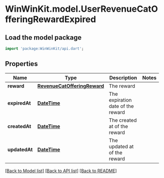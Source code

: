 # WinWinKit.model.UserRevenueCatOfferingRewardExpired

## Load the model package
```dart
import 'package:WinWinKit/api.dart';
```

## Properties
Name | Type | Description | Notes
------------ | ------------- | ------------- | -------------
**reward** | [**RevenueCatOfferingReward**](RevenueCatOfferingReward.md) | The reward | 
**expiredAt** | [**DateTime**](DateTime.md) | The expiration date of the reward | 
**createdAt** | [**DateTime**](DateTime.md) | The created at of the reward | 
**updatedAt** | [**DateTime**](DateTime.md) | The updated at of the reward | 

[[Back to Model list]](../README.md#documentation-for-models) [[Back to API list]](../README.md#documentation-for-api-endpoints) [[Back to README]](../README.md)


